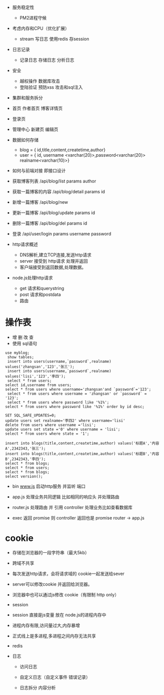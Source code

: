 
* 服务稳定性
    - PM2进程守候
* 考虑内存和CPU（优化扩展）
    - stream 写日志 使用redis 存session
* 日志记录
    - 记录日志 存储日志 分析日志 
* 安全
    - 越权操作 数据库攻击
    - 登陆验证  预防xss 攻击和sql注入
* 集群和服务拆分

* 首页 作者首页  博客详情页
* 登录页
* 管理中心 新建页 编辑页

* 数据如何存储
    - blog = { id,title,content,createtime,author}
    - user = { id, username <varchar(20)>,password<varchar(20)> realname<varchar(10)>}
* 如何与前端对接 即接口设计

* 获取博客列表       /api/blog/list          params author
* 获取一篇博客的内容  /api/blog/detail        params  id
* 新增一篇博客       /api/blog/new           
* 更新一篇博客       /api/blog/update        params   id
* 删除一篇博客      /api/blog/del            params    id
* 登录             /api/user/login         params     username  password

* http请求概述
    - DNS解析,建立TCP连接,发送http请求
    - server 接受到 http请求 处理并返回
    - 客户端接受到返回数据,处理数据。


 * node.js处理http请求
    - get 请求和querystring
    - post 请求和postdata
    - 路由   


  # 操作表
  * 增 删  改 查
  * 使用 sql语句 
  
```
use myblog;
 show tables;
 insert into users(username,`password`,realname) values('zhangsan','123','张三');
 insert into users(username,`password`,realname) values('lisi','123','李四');
 select * from users; 
select id,username from users;
select * from users where username='zhangsan'and `password`='123';
 select * from users where username = 'zhangsan' or `password` = '123';
 select * from users where password like '%1%';
select * from users where password like '%1%' order by id desc;

SET SQL_SAFE_UPDATES=0;
update users set realname='李四2' where username='lisi'
delete from users where username ='lisi';
update users set state ='0' where username = 'lisi';
select * from users where state = '1';

insert into blogs(title,content,createtime,author) values('标题A','内容A',2342343,'张三');
insert into blogs(title,content,createtime,author) values('标题B','内容B',2342343,'李四');
select * from blogs;
select * from users;
select * from blogs;
select version();
```

* bin www.js 启动http服务 并监听 端口
* app.js 处理业务共同逻辑 比如相同的响应头  并处理路由

* router.js 处理路由 并 引用 controller 处理业务比如查看数据库

* exec 返回 promise   则 controller 返回也是 promise router -> app.js

# cookie
* 存储在浏览器的一段字符串（最大5kb）
* 跨域不共享
* 每次发送http请求，会将请求域的 cookie一起发送给sever
* server可以修改cookie 并返回给浏览器。
* 浏览器中也可以通过js修改 cookie（有限制 http only）

* session 
* session 直接是js变量 放在 node.js的进程内存中
* 进程内存有限,访问量过大,内存暴增
* 正式线上是多进程,多进程之间内存无法共享

* redis


* 日志
    - 访问日志
    - 自定义日志（自定义事件 错误记录）

    - 日志拆分 内容分析

